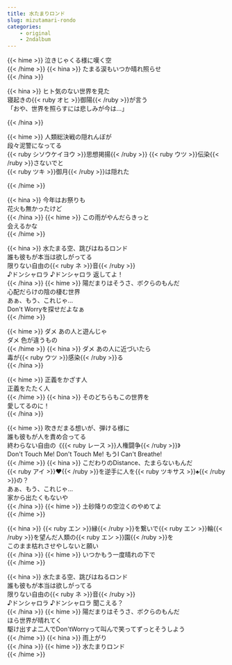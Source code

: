 ```yaml
---
title: 水たまりロンド
slug: mizutamari-rondo
categories:
    - original
    - 2ndalbum
---
```


{{< hime >}}
泣きじゃくる様に嘆く空  
{{< /hime >}}
{{< hina >}}
たまる涙もいつか晴れ照らせ  
{{< /hina >}}

{{< hina >}}
ヒト気のない世界を見た  
寝起きの{{< ruby オヒ >}}御陽{{< /ruby >}}が言う  
「おや、世界を照らすには悲しみが今は…」  

{{< /hina >}}

{{< hime >}}
人類総決戦の隠れんぼが  
段々泥警になってる  
{{< ruby シソウケイヨウ >}}思想掲揚{{< /ruby >}} {{< ruby ウツ >}}伝染{{< /ruby >}}さないでと  
{{< ruby ツキ >}}御月{{< /ruby >}}は隠れた  

{{< /hime >}}

{{< hina >}}
今年はお祭りも  
花火も無かったけど  
{{< /hina >}}
{{< hime >}}
この雨がやんだらきっと  
会えるかな  
{{< /hime >}}

{{< hina >}}
水たまる空、跳びはねるロンド  
誰も彼もが本当は欲しがってる  
限りない自由の{{< ruby ネ >}}音{{< /ruby >}}  
♪ドンシャロラ ♪ドンシャロラ 返してよ！  
{{< /hina >}}
{{< hime >}}
陽だまりはそうさ、ボクらのもんだ  
心配だらけの陰の棲む世界  
あぁ、もう、これじゃ…  
Don't Worryを探せだよなぁ  
{{< /hime >}}

{{< hime >}}
ダメ あの人と遊んじゃ  
ダメ 色が違うもの  
{{< /hime >}}
{{< hina >}}
ダメ あの人に近づいたら  
毒が{{< ruby ウツ >}}感染{{< /ruby >}}る  
{{< /hina >}}

{{< hime >}}
正義をかざす人  
正義をたたく人  
{{< /hime >}}
{{< hina >}}
そのどちらもこの世界を  
愛してるのに！  
{{< /hina >}}

{{< hime >}}
吹きだまる想いが、弾ける様に  
誰も彼もが人を責め合ってる  
終わらない自由の《{{< ruby レース >}}人権闘争{{< /ruby >}}》  
Don't Touch Me! Don't Touch Me! もうI Can't Breathe!  
{{< /hime >}}
{{< hina >}}
こだわりのDistance、たまらないもんだ  
{{< ruby アイ >}}♥{{< /ruby >}}を逆手に人を{{< ruby ツキサス >}}♠{{< /ruby >}}の？  
あぁ、もう、これじゃ…  
家から出たくもないや  
{{< /hina >}}
{{< hime >}}
土砂降りの空泣くのやめてよ  
{{< /hime >}}

{{< hina >}}
{{< ruby エン >}}縁{{< /ruby >}}を繋いで{{< ruby エン >}}輪{{< /ruby >}}を望んだ人類の{{< ruby エン >}}園{{< /ruby >}}を  
このまま枯れさせやしないと願い  
{{< /hina >}}
{{< hime >}}
いつかもう一度晴れの下で  
{{< /hime >}}

{{< hina >}}
水たまる空、跳びはねるロンド  
誰も彼もが本当は欲しがってる  
限りない自由の{{< ruby ネ >}}音{{< /ruby >}}  
♪ドンシャロラ ♪ドンシャロラ 聞こえる？  
{{< /hina >}}
{{< hime >}}
陽だまりはそうさ、ボクらのもんだ  
ほら世界が晴れてく  
駆け出すよ二人でDon'tWorryって叫んで笑ってずっとそうしよう  
{{< /hime >}}
{{< hina >}}
雨上がり  
{{< /hina >}}
{{< hime >}}
水たまりロンド  
{{< /hime >}}